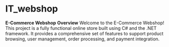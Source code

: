# IT_webshop
**E-Commerce Webshop**
**Overview**
Welcome to the E-Commerce Webshop! This project is a fully functional online store built using C# and the .NET framework. It provides a comprehensive set of features to support product browsing, user management, order processing, and payment integration.
